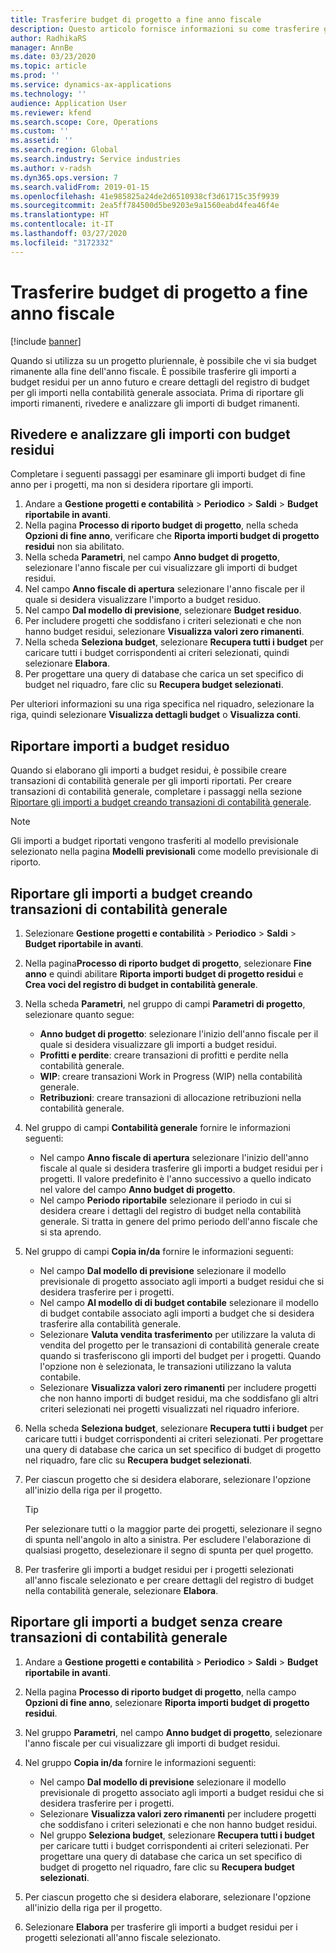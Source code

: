 ```yaml
---
title: Trasferire budget di progetto a fine anno fiscale
description: Questo articolo fornisce informazioni su come trasferire gli importi di budget rimanenti negli anni futuri e creare i dettagli del registro di budget.
author: RadhikaRS
manager: AnnBe
ms.date: 03/23/2020
ms.topic: article
ms.prod: ''
ms.service: dynamics-ax-applications
ms.technology: ''
audience: Application User
ms.reviewer: kfend
ms.search.scope: Core, Operations
ms.custom: ''
ms.assetid: ''
ms.search.region: Global
ms.search.industry: Service industries
ms.author: v-radsh
ms.dyn365.ops.version: 7
ms.search.validFrom: 2019-01-15
ms.openlocfilehash: 41e985825a24de2d6510938cf3d61715c35f9939
ms.sourcegitcommit: 2ea5ff784500d5be9203e9a1560eabd4fea46f4e
ms.translationtype: HT
ms.contentlocale: it-IT
ms.lasthandoff: 03/27/2020
ms.locfileid: "3172332"
---
```

# <a name="transfer-project-budgets-at-fiscal-year-end"></a>Trasferire budget di progetto a fine anno fiscale

[!include [banner](../includes/banner.md)]

Quando si utilizza su un progetto pluriennale, è possibile che vi sia budget rimanente alla fine dell'anno fiscale. È possibile trasferire gli importi a budget residui per un anno futuro e creare dettagli del registro di budget per gli importi nella contabilità generale associata. Prima di riportare gli importi rimanenti, rivedere e analizzare gli importi di budget rimanenti.

## <a name="review-and-analyze-remaining-budget-amounts"></a>Rivedere e analizzare gli importi con budget residui

Completare i seguenti passaggi per esaminare gli importi budget di fine anno per i progetti, ma non si desidera riportare gli importi.

1. Andare a **Gestione progetti e contabilità** > **Periodico** > **Saldi** > **Budget riportabile in avanti**. 
2. Nella pagina **Processo di riporto budget di progetto**, nella scheda **Opzioni di fine anno**, verificare che **Riporta importi budget di progetto residui** non sia abilitato.
3. Nella scheda **Parametri**, nel campo **Anno budget di progetto**, selezionare l'anno fiscale per cui visualizzare gli importi di budget residui. 
4. Nel campo **Anno fiscale di apertura** selezionare l'anno fiscale per il quale si desidera visualizzare l'importo a budget residuo. 
5. Nel campo **Dal modello di previsione**, selezionare **Budget residuo**. 
6. Per includere progetti che soddisfano i criteri selezionati e che non hanno budget residui, selezionare **Visualizza valori zero rimanenti**.  
7. Nella scheda **Seleziona budget**, selezionare **Recupera tutti i budget** per caricare tutti i budget corrispondenti ai criteri selezionati, quindi selezionare **Elabora**. 
8. Per progettare una query di database che carica un set specifico di budget nel riquadro, fare clic su **Recupera budget selezionati**.

Per ulteriori informazioni su una riga specifica nel riquadro, selezionare la riga, quindi selezionare **Visualizza dettagli budget** o **Visualizza conti**.

## <a name="carry-forward-remaining-budget-amounts"></a>Riportare importi a budget residuo 

Quando si elaborano gli importi a budget residui, è possibile creare transazioni di contabilità generale per gli importi riportati. Per creare transazioni di contabilità generale, completare i passaggi nella sezione [Riportare gli importi a budget creando transazioni di contabilità generale](#carry-forward). 

> [!NOTE]
> Gli importi a budget riportati vengono trasferiti al modello previsionale selezionato nella pagina **Modelli previsionali** come modello previsionale di riporto.  

## <a name="carry-forward-budget-amounts-and-create-general-ledger-transactions"></a><a name="carry-forward"></a>Riportare gli importi a budget creando transazioni di contabilità generale

1.  Selezionare **Gestione progetti e contabilità** > **Periodico** > **Saldi** > **Budget riportabile in avanti**. 
2. Nella pagina**Processo di riporto budget di progetto**, selezionare **Fine anno** e quindi abilitare **Riporta importi budget di progetto residui** e **Crea voci del registro di budget in contabilità generale**. 
3. Nella scheda **Parametri**, nel gruppo di campi **Parametri di progetto**, selezionare quanto segue:

   - **Anno budget di progetto**: selezionare l'inizio dell'anno fiscale per il quale si desidera visualizzare gli importi a budget residui. 
   - **Profitti e perdite**: creare transazioni di profitti e perdite nella contabilità generale. 
   -  **WIP**: creare transazioni Work in Progress (WIP) nella contabilità generale.
   -  **Retribuzioni**: creare transazioni di allocazione retribuzioni nella contabilità generale. 

5. Nel gruppo di campi **Contabilità generale** fornire le informazioni seguenti: 

   - Nel campo **Anno fiscale di apertura** selezionare l'inizio dell'anno fiscale al quale si desidera trasferire gli importi a budget residui per i progetti. Il valore predefinito è l'anno successivo a quello indicato nel valore del campo **Anno budget di progetto**.
   -  Nel campo **Periodo riportabile** selezionare il periodo in cui si desidera creare i dettagli del registro di budget nella contabilità generale. Si tratta in genere del primo periodo dell'anno fiscale che si sta aprendo.

6. Nel gruppo di campi **Copia in/da** fornire le informazioni seguenti:

   - Nel campo **Dal modello di previsione** selezionare il modello previsionale di progetto associato agli importi a budget residui che si desidera trasferire per i progetti. 
   - Nel campo **Al modello di di budget contabile** selezionare il modello di budget contabile associato agli importi a budget che si desidera trasferire alla contabilità generale. 
   -  Selezionare **Valuta vendita trasferimento** per utilizzare la valuta di vendita del progetto per le transazioni di contabilità generale create quando si trasferiscono gli importi del budget per i progetti. Quando l'opzione non è selezionata, le transazioni utilizzano la valuta contabile. 
   -  Selezionare **Visualizza valori zero rimanenti** per includere progetti che non hanno importi di budget residui, ma che soddisfano gli altri criteri selezionati nei progetti visualizzati nel riquadro inferiore.

7. Nella scheda **Seleziona budget**, selezionare **Recupera tutti i budget** per caricare tutti i budget corrispondenti ai criteri selezionati. Per progettare una query di database che carica un set specifico di budget di progetto nel riquadro, fare clic su **Recupera budget selezionati**.
8. Per ciascun progetto che si desidera elaborare, selezionare l'opzione all'inizio della riga per il progetto.

    > [!TIP]
    > Per selezionare tutti o la maggior parte dei progetti, selezionare il segno di spunta nell'angolo in alto a sinistra. Per escludere l'elaborazione di qualsiasi progetto, deselezionare il segno di spunta per quel progetto.

9. Per trasferire gli importi a budget residui per i progetti selezionati all'anno fiscale selezionato e per creare dettagli del registro di budget nella contabilità generale, selezionare **Elabora**.

## <a name="carry-forward-budget-amounts-without-creating-general-ledger-transactions"></a>Riportare gli importi a budget senza creare transazioni di contabilità generale

1. Andare a **Gestione progetti e contabilità** > **Periodico** > **Saldi** > **Budget riportabile in avanti**.
2. Nella pagina **Processo di riporto budget di progetto**, nella campo **Opzioni di fine anno**, selezionare **Riporta importi budget di progetto residui**.
3. Nel gruppo **Parametri**, nel campo **Anno budget di progetto**, selezionare l'anno fiscale per cui visualizzare gli importi di budget residui.
4. Nel gruppo **Copia in/da** fornire le informazioni seguenti:

   - Nel campo **Dal modello di previsione** selezionare il modello previsionale di progetto associato agli importi a budget residui che si desidera trasferire per i progetti. 
   - Selezionare **Visualizza valori zero rimanenti** per includere progetti che soddisfano i criteri selezionati e che non hanno budget residui.
   - Nel gruppo **Seleziona budget**, selezionare **Recupera tutti i budget** per caricare tutti i budget corrispondenti ai criteri selezionati. Per progettare una query di database che carica un set specifico di budget di progetto nel riquadro, fare clic su **Recupera budget selezionati**.

5. Per ciascun progetto che si desidera elaborare, selezionare l'opzione all'inizio della riga per il progetto. 
6. Selezionare **Elabora** per trasferire gli importi a budget residui per i progetti selezionati all'anno fiscale selezionato.

